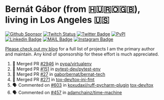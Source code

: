 # Bernát Gábor (from 🇭🇺🇷🇴🇬🇧), living in Los Angeles 🇺🇸

[![Github Sponsor](https://img.shields.io/static/v1?label=Sponsor&message=%E2%9D%A4&logo=GitHub&link=https://github.com/sponsors/gaborbernat&style=flat-square)](https://github.com/sponsors/gaborbernat)
[![Twitch Status](https://img.shields.io/twitch/status/gaborbernat?style=flat-square)](https://www.twitch.tv/gaborbernat)
[![Twitter Badge](https://img.shields.io/badge/-@gjbernat-1ca0f1?style=flat-square&labelColor=1ca0f1&logo=twitter&logoColor=white&link=https://twitter.com/gjbernat)](https://twitter.com/gjbernat)
[![PyPI](https://img.shields.io/badge/-gaborbernat-0073b7?style=flat-square&logo=Python&logoColor=white&link=https://pypi.org/user/gaborbernat/)](https://pypi.org/user/gaborbernat/)
[![Linkedin Badge](https://img.shields.io/badge/-gaborbernat-blue?style=flat-square&logo=Linkedin&logoColor=white&link=https://www.linkedin.com/in/gaborbernat/)](https://www.linkedin.com/in/gaborbernat/)
[![MAIL Badge](https://img.shields.io/badge/-gaborjbernat@gmail.com-c14438?style=flat-square&logo=Gmail&logoColor=white&link=mailto:gaborjbernat@gmail.com)](mailto:gaborjbernat@gmail.com)
[![Instagram Badge](https://img.shields.io/badge/-@gabor__bernat-845EC2?style=flat-square&labelColor=white&logo=Instagram&link=https://instagram.com/gabor_bernat/)](https://instagram.com/gabor_bernat)

[Please check out my blog](https://bernat.tech/about/) for a full list of projects I am the primary author and maintain.
Any kind of sponsorship for these effort is much appreciated.

<!--START_SECTION:activity-->

1. 🎉 Merged PR [#2946](https://github.com/pypa/virtualenv/pull/2946) in [pypa/virtualenv](https://github.com/pypa/virtualenv)
2. 🎉 Merged PR [#151](https://github.com/pytest-dev/pytest-env/pull/151) in [pytest-dev/pytest-env](https://github.com/pytest-dev/pytest-env)
3. 🎉 Merged PR [#27](https://github.com/gaborbernat/bernat-tech/pull/27) in [gaborbernat/bernat-tech](https://github.com/gaborbernat/bernat-tech)
4. 🎉 Merged PR [#271](https://github.com/tox-dev/tox-ini-fmt/pull/271) in [tox-dev/tox-ini-fmt](https://github.com/tox-dev/tox-ini-fmt)
5. 🗣 Commented on [#603](https://github.com/koxudaxi/ruff-pycharm-plugin/issues/603#issuecomment-3160992381) in [koxudaxi/ruff-pycharm-plugin](https://github.com/koxudaxi/ruff-pycharm-plugin)
   [tox-dev/tox](https://github.com/tox-dev/tox)
5. 🗣 Commented on [#457](https://github.com/adamchainz/time-machine/pull/457#issuecomment-2197730644) in
[adamchainz/time-machine](https://github.com/adamchainz/time-machine)
<!--END_SECTION:activity-->
